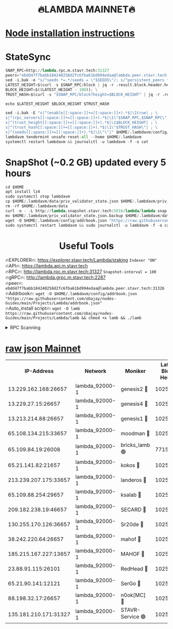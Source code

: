 <h1 align="center"> 🔥LAMBDA MAINNET🔥</h1>


[Node installation instructions](https://github.com/obajay/nodes-Guides/tree/main/Projects/Lambda)
=


# StateSync
```python
SNAP_RPC=http://lambda.rpc.m.stavr.tech:31327
peers="ebdd47f7babb184240258d2fc6fba61bd994edaa@lambda.peer.stavr.tech:31326" 
sed -i.bak -e "s/^seeds *=.*/seeds = \"$SEEDS\"/; s/^persistent_peers *=.*/persistent_peers = \"$PEERS\"/" $HOME/.lambdavm/config/config.toml
LATEST_HEIGHT=$(curl -s $SNAP_RPC/block | jq -r .result.block.header.height); \
BLOCK_HEIGHT=$((LATEST_HEIGHT - 100)); \
TRUST_HASH=$(curl -s "$SNAP_RPC/block?height=$BLOCK_HEIGHT" | jq -r .result.block_id.hash)

echo $LATEST_HEIGHT $BLOCK_HEIGHT $TRUST_HASH

sed -i.bak -E "s|^(enable[[:space:]]+=[[:space:]]+).*$|\1true| ; \
s|^(rpc_servers[[:space:]]+=[[:space:]]+).*$|\1\"$SNAP_RPC,$SNAP_RPC\"| ; \
s|^(trust_height[[:space:]]+=[[:space:]]+).*$|\1$BLOCK_HEIGHT| ; \
s|^(trust_hash[[:space:]]+=[[:space:]]+).*$|\1\"$TRUST_HASH\"| ; \
s|^(seeds[[:space:]]+=[[:space:]]+).*$|\1\"\"|" $HOME/.lambdavm/config/config.toml
lambdavm tendermint unsafe-reset-all --home $HOME/.lambdavm
systemctl restart lambdavm && journalctl -u lambdavm -f -o cat

```
# SnapShot (~0.2 GB) updated every 5 hours
```python
cd $HOME
apt install lz4
sudo systemctl stop lambdavm
cp $HOME/.lambdavm/data/priv_validator_state.json $HOME/.lambdavm/priv_validator_state.json.backup
rm -rf $HOME/.lambdavm/data
curl -o - -L http://lambda.snapshot.stavr.tech:5016/lambda/lambda-snap.tar.lz4 | lz4 -c -d - | tar -x -C $HOME/.lambdavm --strip-components 2
mv $HOME/.lambdavm/priv_validator_state.json.backup $HOME/.lambdavm/data/priv_validator_state.json
wget -O $HOME/.lambdavm/config/addrbook.json "https://raw.githubusercontent.com/obajay/nodes-Guides/main/Projects/Lambda/addrbook.json"
sudo systemctl restart lambdavm && sudo journalctl -u lambdavm -f -o cat
```
 <h1 align="center"> Useful Tools</h1>

🔥EXPLORER🔥:      https://explorer.stavr.tech/Lambda/staking	        `Indexer "ON"` \
🔥API🔥: 			 		 https://lambda.api.m.stavr.tech \
🔥RPC🔥:           http://lambda.rpc.m.stavr.tech:31327	              `Snapshot-interval = 100` \
🔥gRPC🔥:          http://lambda.grpc.m.stavr.tech:2287 \
🔥peer🔥:					 `ebdd47f7babb184240258d2fc6fba61bd994edaa@lambda.peer.stavr.tech:31326` \
🔥Addrbook🔥:    ```wget -O $HOME/.lambdavm/config/addrbook.json "https://raw.githubusercontent.com/obajay/nodes-Guides/main/Projects/Lambda/addrbook.json"``` \
🔥Auto_install script🔥: ```wget -O lamb https://raw.githubusercontent.com/obajay/nodes-Guides/main/Projects/Lambda/lamb && chmod +x lamb && ./lamb```


<details>
<summary>RPC Scanning</summary>

<h2 align="center"> We scan nodes in real time every 4 hours. And we provide the final result of RPC endpoints.
We cannot influence the operation of these nodes in any way. </h2>


```python
If Voting Power is higher than 0 --> then the Node is a validator of the network and may be subject to attack and be a potential threat to the chain.
```
```python
We marked such validators with a red symbol
```

</details>

[raw json Mainnet](https://rpc-check.lambm.stavr.tech/lambm/rpc-lambm-result.json)
=


<table><tr><th>IP-Address</th><th>Network</th><th>Moniker</th><th>Latest Block Height</th><th>Earliest Block Height</th><th>Catching Up</th><th>Voting Power</th><th>Scan Time</th></tr><tr><td>13.229.162.168:26657</td><td>lambda_92000-1</td><td>genesis2 🔴</td><td>10252554</td><td>1</td><td>False</td><td>16606838</td><td>2023-11-29T19:49:32.183748035UTC</td></tr><tr><td>13.229.27.15:26657</td><td>lambda_92000-1</td><td>genesis4 🔴</td><td>10252554</td><td>1</td><td>False</td><td>9982210</td><td>2023-11-29T19:49:35.125601267UTC</td></tr><tr><td>13.213.214.88:26657</td><td>lambda_92000-1</td><td>genesis1 🔴</td><td>10252555</td><td>1</td><td>False</td><td>107835</td><td>2023-11-29T19:49:36.366955779UTC</td></tr><tr><td>65.108.134.215:33657</td><td>lambda_92000-1</td><td>moodman 🔴</td><td>10252556</td><td>632001</td><td>False</td><td>1070005</td><td>2023-11-29T19:49:41.597908480UTC</td></tr><tr><td>65.109.84.19:26008</td><td>lambda_92000-1</td><td>bricks_lamb 🟢</td><td>7715743</td><td>7581001</td><td>False</td><td>0</td><td>2023-11-29T19:49:46.119749754UTC</td></tr><tr><td>65.21.141.82:21657</td><td>lambda_92000-1</td><td>kokos 🔴</td><td>10252555</td><td>7716001</td><td>False</td><td>546765</td><td>2023-11-29T19:49:38.731877835UTC</td></tr><tr><td>213.239.207.175:33657</td><td>lambda_92000-1</td><td>landeros 🔴</td><td>10252553</td><td>8136001</td><td>False</td><td>934042</td><td>2023-11-29T19:49:26.067741276UTC</td></tr><tr><td>65.109.88.254:29657</td><td>lambda_92000-1</td><td>ksalab 🔴</td><td>10252557</td><td>8715001</td><td>False</td><td>500682</td><td>2023-11-29T19:49:42.288150637UTC</td></tr><tr><td>209.182.238.19:46657</td><td>lambda_92000-1</td><td>SECARD 🔴</td><td>10252554</td><td>9443001</td><td>False</td><td>2092101</td><td>2023-11-29T19:49:31.210061039UTC</td></tr><tr><td>130.255.170.126:36657</td><td>lambda_92000-1</td><td>Sr20de 🔴</td><td>10252553</td><td>10014001</td><td>False</td><td>670351</td><td>2023-11-29T19:49:26.564574768UTC</td></tr><tr><td>38.242.220.64:26657</td><td>lambda_92000-1</td><td>mahof 🔴</td><td>10252552</td><td>10131001</td><td>False</td><td>770350</td><td>2023-11-29T19:49:21.187539747UTC</td></tr><tr><td>185.215.167.227:13657</td><td>lambda_92000-1</td><td>MAHOF 🔴</td><td>10252554</td><td>10134001</td><td>False</td><td>2051510</td><td>2023-11-29T19:49:35.459400240UTC</td></tr><tr><td>23.88.91.115:26101</td><td>lambda_92000-1</td><td>RedHead 🔴</td><td>10252553</td><td>10152553</td><td>False</td><td>553202</td><td>2023-11-29T19:49:26.881788919UTC</td></tr><tr><td>65.21.90.141:12121</td><td>lambda_92000-1</td><td>SerGo 🔴</td><td>10252557</td><td>10152557</td><td>False</td><td>10501519</td><td>2023-11-29T19:49:42.611569608UTC</td></tr><tr><td>88.198.32.17:26657</td><td>lambda_92000-1</td><td>n0ok[MC] 🔴</td><td>10252558</td><td>10152558</td><td>False</td><td>1578630</td><td>2023-11-29T19:49:45.797325991UTC</td></tr><tr><td>135.181.210.171:31327</td><td>lambda_92000-1</td><td>STAVR-Service 🟢</td><td>10252556</td><td>10248501</td><td>False</td><td>0</td><td>2023-11-29T19:49:41.216974069UTC</td></tr></table>
